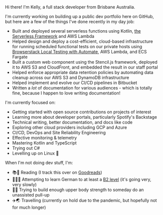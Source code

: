 <!--
**kaije/kaije** is a ✨ _special_ ✨ repository because its `README.md` (this file) appears on your GitHub profile.
-->

Hi there! I'm Kelly, a full stack developer from Brisbane Australia.

I'm currently working on building up a public dev portfolio here on GitHub, but here are a few of the things I've done recently in my day job:

- Built and deployed several serverless functions using Kotlin, [the Serverless Framework](https://www.serverless.com/) and AWS Lambda
- Helped design and deploy a cost-efficient, cloud-based infrastructure for running scheduled functional tests on our private hosts using [Browserstack Local Testing with Automate](https://www.browserstack.com/local-testing/automate), AWS Lambda, and ECS Fargate
- Built a custom web component using the Stencil.js framework, deployed it to AWS S3 and CloudFront, and embedded the result in our staff portal
- Helped enforce appropriate data retention policies by automating data cleanup across our AWS S3 and DynamoDB infrastructure
- Helped implement and evolve our CI/CD pipelines in Bitbucket
- Written a _lot_ of documentation for various audiences - which is totally fine, because I happen to love writing documentation!

I'm currently focused on:

- Getting started with open source contributions on projects of interest
- Learning more about developer portals, particularly Spotify's Backstage
- Technical writing, better documentation, and docs like code
- Exploring other cloud providers including GCP and Azure
- CI/CD, DevOps and Site Reliability Engineering
- Effective monitoring & telemetry
- Mastering Kotlin and TypeScript
- Trying out C#
- Levelling up on Linux 🐧

When I'm not doing dev stuff, I'm:

- 📚👀 Reading (I track this over on [Goodreads](https://www.goodreads.com/review/list/5689474?shelf=read))
- 💬:de: Attempting to learn German to at least a [B2 level](https://www.goethe.de/en/spr/kup/kon/stu.html) (it's going very, very slowly)
- 💪:sweat_smile: Trying to build enough upper body strength to someday do an unassisted pull-up
- ✈️🌏 Travelling (currently on hold due to the pandemic, but hopefully not for much longer)

